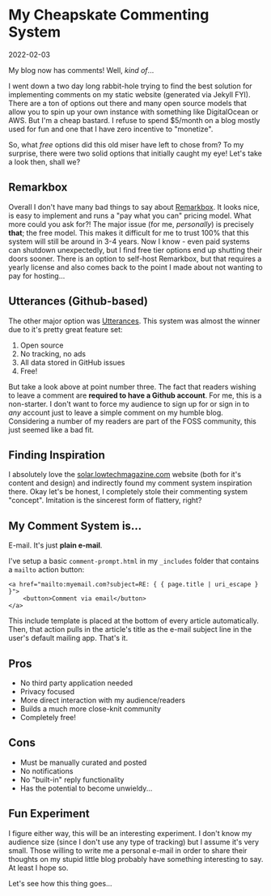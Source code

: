 # My Cheapskate Commenting System

2022-02-03

My blog now has comments! Well, *kind of*...

I went down a two day long rabbit-hole trying to find the best solution for implementing comments on my static website (generated via Jekyll FYI). There are a ton of options out there and many open source models that allow you to spin up your own instance with something like DigitalOcean or AWS. But I'm a cheap bastard. I refuse to spend $5/month on a blog mostly used for fun and one that I have zero incentive to "monetize".

So, what *free* options did this old miser have left to chose from? To my surprise, there were two solid options that initially caught my eye! Let's take a look then, shall we?

## Remarkbox

Overall I don't have many bad things to say about [Remarkbox](https://www.remarkbox.com). It looks nice, is easy to implement and runs a "pay what you can" pricing model. What more could you ask for?! The major issue (for me, *personally*) is precisely **that**; the free model. This makes it difficult for me to trust 100% that this system will still be around in 3-4 years. Now I know - even paid systems can shutdown unexpectedly, but I find free tier options end up shutting their doors sooner. There is an option to self-host Remarkbox, but that requires a yearly license and also comes back to the point I made about not wanting to pay for hosting...

## Utterances (Github-based)

The other major option was [Utterances](https://utteranc.es). This system was almost the winner due to it's pretty great feature set:

1. Open source
2. No tracking, no ads
3. All data stored in GitHub issues
4. Free!

But take a look above at point number three. The fact that readers wishing to leave a comment are **required to have a Github account**. For me, this is a non-starter. I don't want to force my audience to sign up for or sign in to *any* account just to leave a simple comment on my humble blog. Considering a number of my readers are part of the FOSS community, this just seemed like a bad fit.

## Finding Inspiration

I absolutely love the [solar.lowtechmagazine.com](https://solar.lowtechmagazine.com) website (both for it's content and design) and indirectly found my comment system inspiration there. Okay let's be honest, I completely stole their commenting system "concept". Imitation is the sincerest form of flattery, right?

## My Comment System is...

E-mail. It's just **plain e-mail**.

I've setup a basic `comment-prompt.html` in my `_includes` folder that contains a `mailto` action button:


    <a href="mailto:myemail.com?subject=RE: { { page.title | uri_escape } }">
        <button>Comment via email</button>
    </a>


This include template is placed at the bottom of every article automatically. Then, that action pulls in the article's title as the e-mail subject line in the user's default mailing app. That's it.

## Pros

- No third party application needed
- Privacy focused
- More direct interaction with my audience/readers
- Builds a much more close-knit community
- Completely free!

## Cons

- Must be manually curated and posted
- No notifications
- No "built-in" reply functionality
- Has the potential to become unwieldy...

## Fun Experiment

I figure either way, this will be an interesting experiment. I don't know my audience size (since I don't use any type of tracking) but I assume it's very small. Those willing to write me a personal e-mail in order to share their thoughts on my stupid little blog probably have something interesting to say. At least I hope so. 

Let's see how this thing goes...
